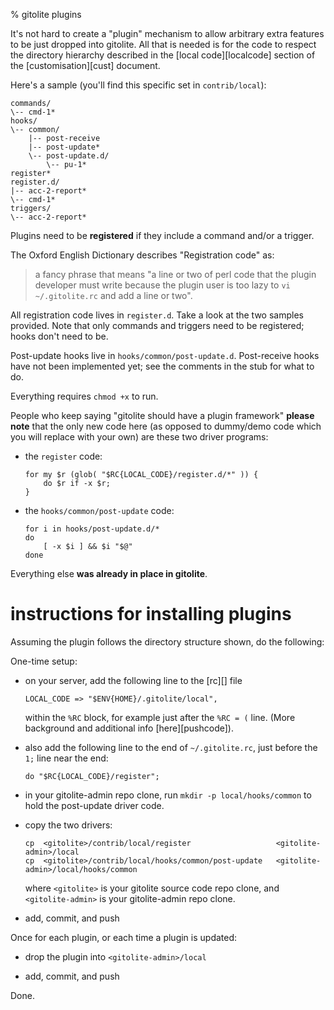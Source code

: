 % gitolite plugins

It's not hard to create a "plugin" mechanism to allow arbitrary extra features
to be just dropped into gitolite.  All that is needed is for the code to
respect the directory hierarchy described in the [local code][localcode]
section of the [customisation][cust] document.

Here's a sample (you'll find this specific set in `contrib/local`):

    commands/
    \-- cmd-1*
    hooks/
    \-- common/
        |-- post-receive
        |-- post-update*
        \-- post-update.d/
            \-- pu-1*
    register*
    register.d/
    |-- acc-2-report*
    \-- cmd-1*
    triggers/
    \-- acc-2-report*

Plugins need to be **registered** if they include a command and/or a trigger.

The Oxford English Dictionary describes "Registration code" as:

>   a fancy phrase that means "a line or two of perl code that the plugin
>   developer must write because the plugin user is too lazy to `vi
>   ~/.gitolite.rc` and add a line or two".

All registration code lives in `register.d`.  Take a look at the two samples
provided.  Note that only commands and triggers need to be registered; hooks
don't need to be.

Post-update hooks live in `hooks/common/post-update.d`.  Post-receive hooks
have not been implemented yet; see the comments in the stub for what to do.

Everything requires `chmod +x` to run.

People who keep saying "gitolite should have a plugin framework" **please
note** that the only new code here (as opposed to dummy/demo code which you
will replace with your own) are these two driver programs:

  * the `register` code:

        for my $r (glob( "$RC{LOCAL_CODE}/register.d/*" )) {
            do $r if -x $r;
        }

  * the `hooks/common/post-update` code:

        for i in hooks/post-update.d/*
        do
            [ -x $i ] && $i "$@"
        done

Everything else **was already in place in gitolite**.

# instructions for installing plugins

Assuming the plugin follows the directory structure shown, do the following:

One-time setup:

  * on your server, add the following line to the [rc][] file

        LOCAL_CODE => "$ENV{HOME}/.gitolite/local",

    within the `%RC` block, for example just after the `%RC = (` line.  (More
    background and additional info [here][pushcode]).

  * also add the following line to the end of `~/.gitolite.rc`, just before
    the `1;` line near the end:

        do "$RC{LOCAL_CODE}/register";

  * in your gitolite-admin repo clone, run `mkdir -p local/hooks/common` to
    hold the post-update driver code.

  * copy the two drivers:

        cp  <gitolite>/contrib/local/register                   <gitolite-admin>/local
        cp  <gitolite>/contrib/local/hooks/common/post-update   <gitolite-admin>/local/hooks/common

    where `<gitolite>` is your gitolite source code repo clone, and
    `<gitolite-admin>` is your gitolite-admin repo clone.

  * add, commit, and push

Once for each plugin, or each time a plugin is updated:

  * drop the plugin into `<gitolite-admin>/local`

  * add, commit, and push

Done.

